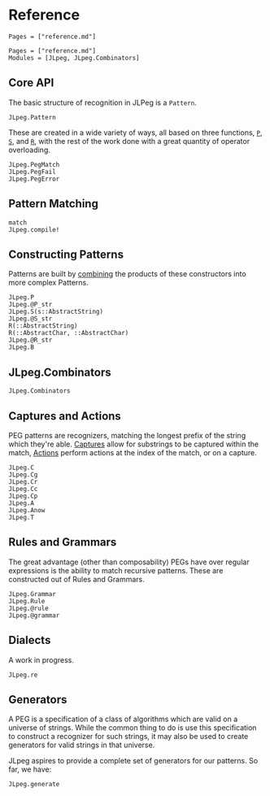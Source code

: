 # Reference

```@contents
Pages = ["reference.md"]
```

```@index
Pages = ["reference.md"]
Modules = [JLpeg, JLpeg.Combinators]
```

## Core API

The basic structure of recognition in JLPeg is a `Pattern`.

```@docs
JLpeg.Pattern
```

These are created in a wide variety of ways, all based on three functions,
[`P`](@ref), [`S`](@ref), and [`R`](@ref), with the rest of the work done with a
great quantity of operator overloading.

```@docs
JLpeg.PegMatch
JLpeg.PegFail
JLpeg.PegError
```

## Pattern Matching

```@docs
match
JLpeg.compile!
```

## Constructing Patterns

Patterns are built by [combining](index.md#Combination) the products of these constructors
into more complex Patterns.

```@docs
JLpeg.P
JLpeg.@P_str
JLpeg.S(s::AbstractString)
JLpeg.@S_str
R(::AbstractString)
R(::AbstractChar, ::AbstractChar)
JLpeg.@R_str
JLpeg.B
```

## JLpeg.Combinators

```@docs
JLpeg.Combinators
```

## Captures and Actions

PEG patterns are recognizers, matching the longest prefix of the string which they're
able.  [Captures](index.md#Captures) allow for substrings to be captured within the
match, [Actions](index.md#Actions) perform actions at the index of the match, or on a
capture.

```@docs
JLpeg.C
JLpeg.Cg
JLpeg.Cr
JLpeg.Cc
JLpeg.Cp
JLpeg.A
JLpeg.Anow
JLpeg.T
```

## Rules and Grammars

The great advantage (other than composability) PEGs have over regular expressions is
the ability to match recursive patterns.  These are constructed out of Rules and Grammars.

```@docs
JLpeg.Grammar
JLpeg.Rule
JLpeg.@rule
JLpeg.@grammar
```

## Dialects

A work in progress.

```@docs
JLpeg.re
```

## Generators

A PEG is a specification of a class of algorithms which are valid on a universe of
strings.  While the common thing to do is use this specification to construct a recognizer
for such strings, it may also be used to create generators for valid strings in that universe.

JLpeg aspires to provide a complete set of generators for our patterns. So far, we have:

```@docs
JLpeg.generate
```
